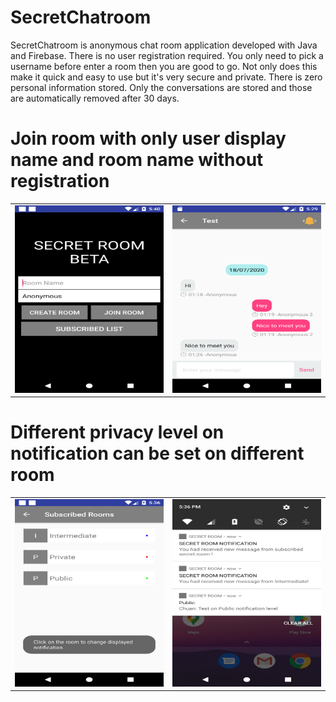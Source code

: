 # SecretChatroom
SecretChatroom is anonymous chat room application developed with Java and Firebase. There is no user registration required. You only need to pick a username before enter a room then you are good to go. Not only does this make it quick and easy to use but it's very secure and private. There is zero personal information stored. Only the conversations are stored and those are automatically removed after 30 days.

# Join room with only user display name and room name without registration
<table><tr>
<td> <img src="https://raw.githubusercontent.com/ChuaN15/SecretChatroom/master/Screenshot_1595007614.png" alt="Drawing" style="width: 250px; height: 300px"/> </td>
<td> <img src="https://raw.githubusercontent.com/ChuaN15/SecretChatroom/master/Screenshot_1595006981.png" alt="Drawing" style="width: 250px; height: 300px"/> </td>
</tr></table>

# Different privacy level on notification can be set on different room 
<table><tr>
<td> <img src="https://raw.githubusercontent.com/ChuaN15/SecretChatroom/master/Screenshot_1595007413.png" alt="Drawing" style="width: 250px; height: 300px"/> </td>
<td> <img src="https://raw.githubusercontent.com/ChuaN15/SecretChatroom/master/Screenshot_1595007397.png" alt="Drawing" style="width: 250px; height: 300px"/> </td>
</tr></table>

